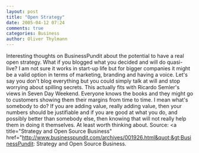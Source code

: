 ```yaml
---
layout: post
title: "Open Strategy"
date: 2005-04-12 07:24
comments: true
categories: Business
author: Oliver Thylmann
---
```



Interesting thoughts on BusinessPundit about the potential to have a real open strategy. What if you blogged what you decided and will do quasi-live? I am not sure it works in start-up life but for bigger companies it might be a valid option in terms of marketing, branding and having a voice. Let's say you don't blog everything but you could simply talk at will and stop worrying about spilling secrets. This actually fits with Ricardo Semler's views in Seven Day Weekend. Everyone knows the books and they might go to customers showing them their margins from time to time. I mean what's somebody to do? If you are adding value, really adding value, then your numbers should be justifiable and if you are good at what you do, and possibly better than somebody else, then knowing that will not really help them in doing it themselves. At least worth thinking about. Source: &lt;a title=&quot;Strategy and Open Source Business&quot; href=&quot;http://www.businesspundit.com/archives/001926.html&quot;&gt;BusinessPundit: Strategy and Open Source Business.


